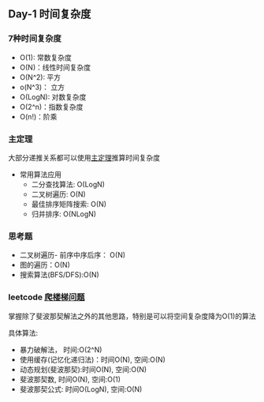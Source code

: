 ## Day-1 时间复杂度

### 7种时间复杂度

- O(1): 常数复杂度
- O(N)：线性时间复杂度
- O(N^2): 平方
- o(N^3)： 立方
- O(LogN): 对数复杂度
- O(2^n)：指数复杂度
- O(n!)：阶乘

### 主定理
大部分递推关系都可以使用[主定理](https://zh.wikipedia.org/wiki/%E4%B8%BB%E5%AE%9A%E7%90%86)推算时间复杂度

- 常用算法应用
	- 二分查找算法: O(LogN)
	- 二叉树遍历: O(N)
	- 最佳排序矩阵搜索: O(N)
	- 归并排序: O(NLogN)

### 思考题
- 二叉树遍历- 前序中序后序： O(N)
- 图的遍历：O(N) 
- 搜索算法(BFS/DFS):O(N) 

###  leetcode [爬楼梯问题](https://leetcode-cn.com/problems/climbing-stairs/solution/pa-lou-ti-by-leetcode/)
掌握除了斐波那契解法之外的其他思路，特别是可以将空间复杂度降为O(1)的算法

具体算法:
- 暴力破解法， 时间:O(2^N)
- 使用缓存(记忆化递归法)：时间O(N), 空间:O(N)
- 动态规划(斐波那契):时间O(N), 空间:O(N)
- 斐波那契数, 时间O(N), 空间:O(1)
- 斐波那契公式: 时间O(LogN), 空间:O(N)
